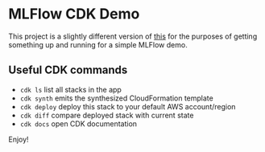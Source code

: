 
# MLFlow CDK Demo

This project is a slightly different version of [this](https://github.com/aws-samples/amazon-sagemaker-mlflow-fargate/tree/main) for the purposes of getting something up and running for a simple MLFlow demo.

## Useful CDK commands

 * `cdk ls`          list all stacks in the app
 * `cdk synth`       emits the synthesized CloudFormation template
 * `cdk deploy`      deploy this stack to your default AWS account/region
 * `cdk diff`        compare deployed stack with current state
 * `cdk docs`        open CDK documentation

Enjoy!